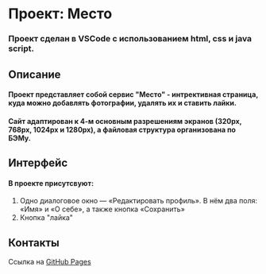 # Проект: Место

### Проект сделан в VSCode с использованием html, css и java script.

## Описание

#### Проект представляет собой сервис "Место" - интрективная страница, куда можно добавлять фотографии, удалять их и ставить лайки.
#### Сайт адаптирован к 4-м основным разрешениям экранов (320px, 768px, 1024px и 1280px), а файловая структура организована по БЭМу.

## Интерфейс 

#### В проекте присутсвуют:
1. Одно диалоговое окно — «Редактировать профиль». В нём два поля: «Имя» и «О себе», а также кнопка «Сохранить»
2. Кнопка "лайка"

## Контакты
Ссылка на [GitHub Pages](https://notpolina.github.io/mesto/)